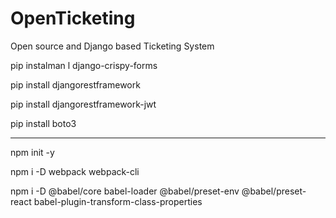 # OpenTicketing
Open source and Django based Ticketing System

pip instalman   l django-crispy-forms

pip install djangorestframework

pip install djangorestframework-jwt

pip install boto3

------

npm init -y

npm i -D webpack webpack-cli

npm i -D @babel/core babel-loader @babel/preset-env @babel/preset-react babel-plugin-transform-class-properties
